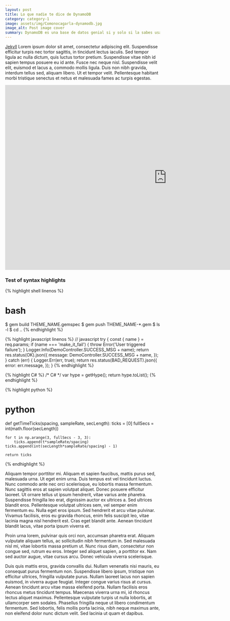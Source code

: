 ```yaml
---
layout: post
title: Lo que nadie te dice de DynamoDB
category: category-1
image: assets/img/Comonocagarla-dynamodb.jpg
image_alt: Post image cover
summary: DynamoDB es una base de datos genial si y solo si la sabes usar, pero tiene una curva de aprendizaje mas enganoza que mi ex(?). Aca encontraras algunos tips que te serviran antes de comenzar a usar DynamoDB en tus proyectos. 
---
```

[Jekyll](https://jekyllrb.com/) Lorem ipsum dolor sit amet, consectetur adipiscing elit. Suspendisse efficitur turpis nec tortor sagittis, in tincidunt lectus iaculis. Sed tempor ligula ac nulla dictum, quis luctus tortor pretium. Suspendisse vitae nibh id sapien tempus posuere eu id ante. Fusce nec neque nisl. Suspendisse velit elit, euismod et lacus a, commodo mollis ligula. Duis non nibh gravida, interdum tellus sed, aliquam libero. Ut et tempor velit. Pellentesque habitant morbi tristique senectus et netus et malesuada fames ac turpis egestas.

<iframe width="1050" height="600" src="http://www.youtube.com/embed/dQw4w9WgXcQ" frameborder="0" allowfullscreen> </iframe>

### Test of syntax highlights
{% highlight shell linenos %}
# bash
$ gem build THEME_NAME.gemspec
$ gem push THEME_NAME-*.gem
$ ls -l
$ cd ..
{% endhighlight %}


{% highlight javascript linenos %}
// javascript
try {
    const { name } = req.params;
    if (name === 'make_it_fail') {
        throw Error('User triggered failure');
    }
    Logger.Info(DemoController.SUCCESS_MSG + name);
    return res.status(OK).json({
        message: DemoController.SUCCESS_MSG + name,
    });
} catch (err) {
    Logger.Err(err, true);
    return res.status(BAD_REQUEST).json({
        error: err.message,
    });
}
{% endhighlight %}

{% highlight C# %}
/*
    C#
*/
var hype = getHype();
return hype.toList();
{% endhighlight %}

{% highlight python %}
# python
def getTimeTicks(spacing, sampleRate, secLength):
    ticks = [0]
    fullSecs = int(math.floor(secLength))

    for t in np.arange(3, fullSecs - 3, 3):
        ticks.append(t*sampleRate/spacing)
    ticks.append(int(secLength*sampleRate/spacing) - 1)

    return ticks
{% endhighlight %}


Aliquam tempor porttitor mi. Aliquam et sapien faucibus, mattis purus sed, malesuada urna. Ut eget enim urna. Duis tempus est vel tincidunt luctus. Nunc commodo ante nec orci scelerisque, eu lobortis massa fermentum. Nunc sagittis eros at sapien volutpat aliquet. Donec posuere efficitur laoreet. Ut ornare tellus ut ipsum hendrerit, vitae varius ante pharetra. Suspendisse fringilla leo erat, dignissim auctor ex ultrices a. Sed ultrices blandit eros. Pellentesque volutpat ultrices sem, vel semper enim fermentum eu. Nulla eget eros ipsum. Sed hendrerit et arcu vitae pulvinar. Vivamus facilisis, eros eu gravida rhoncus, enim felis suscipit leo, vitae lacinia magna nisl hendrerit est. Cras eget blandit ante. Aenean tincidunt blandit lacus, vitae porta ipsum viverra et.

Proin urna lorem, pulvinar quis orci non, accumsan pharetra erat. Aliquam vulputate aliquam tellus, ac sollicitudin nibh fermentum in. Sed malesuada nisl mi, vitae lobortis massa pretium ut. Nunc risus diam, consectetur non congue sed, rutrum eu eros. Integer sed aliquet sapien, a porttitor ex. Nam sed auctor augue, vitae cursus arcu. Donec vehicula viverra scelerisque.

Duis quis mattis eros, gravida convallis dui. Nullam venenatis nisi mauris, eu consequat purus fermentum non. Suspendisse libero ipsum, tristique non efficitur ultrices, fringilla vulputate purus. Nullam laoreet lacus non sapien euismod, in viverra augue feugiat. Integer congue varius risus at cursus. Aenean tincidunt arcu vitae massa eleifend porta. Nullam facilisis eros rhoncus metus tincidunt tempus. Maecenas viverra urna mi, id rhoncus lectus aliquet maximus. Pellentesque vulputate turpis ut nulla lobortis, at ullamcorper sem sodales. Phasellus fringilla neque ut libero condimentum fermentum. Sed lobortis, felis mollis porta lacinia, nibh neque maximus ante, non eleifend dolor nunc dictum velit. Sed lacinia ut quam et dapibus.